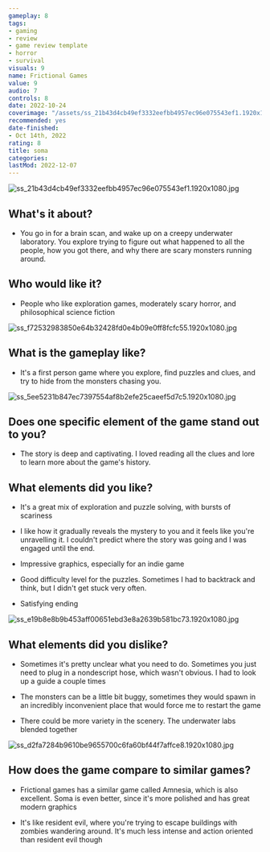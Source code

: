 ```yaml
---
gameplay: 8
tags:
- gaming
- review
- game review template
- horror
- survival
visuals: 9
name: Frictional Games
value: 9
audio: 7
controls: 8
date: 2022-10-24
coverimage: "/assets/ss_21b43d4cb49ef3332eefbb4957ec96e075543ef1.1920x1080_1666656957286_0.jpg"
recommended: yes
date-finished:
- Oct 14th, 2022
rating: 8
title: soma
categories:
lastMod: 2022-12-07
---
```

![ss_21b43d4cb49ef3332eefbb4957ec96e075543ef1.1920x1080.jpg](/assets/ss_21b43d4cb49ef3332eefbb4957ec96e075543ef1.1920x1080_1666656957286_0.jpg)

## What's it about?

  + You go in for a brain scan, and wake up on a creepy underwater laboratory. You explore trying to figure out what happened to all the people, how you got there, and why there are scary monsters running around.

## Who would like it?

  + People who like exploration games, moderately scary horror, and philosophical science fiction

![ss_f72532983850e64b32428fd0e4b09e0ff8fcfc55.1920x1080.jpg](/assets/ss_f72532983850e64b32428fd0e4b09e0ff8fcfc55.1920x1080_1666657031280_0.jpg)

## What is the gameplay like?

  + It's a first person game where you explore, find puzzles and clues, and try to hide from the monsters chasing you.

![ss_5ee5231b847ec7397554af8b2efe25caeef5d7c5.1920x1080.jpg](/assets/ss_5ee5231b847ec7397554af8b2efe25caeef5d7c5.1920x1080_1666657010705_0.jpg)

## Does one specific element of the game stand out to you?

  + The story is deep and captivating. I loved reading all the clues and lore to learn more about the game's history.

## What elements did you like?

  + It's a great mix of exploration and puzzle solving, with bursts of scariness

  + I like how it gradually reveals the mystery to you and it feels like you're unravelling it. I couldn't predict where the story was going and I was engaged until the end.

  + Impressive graphics, especially for an indie game

  + Good difficulty level for the puzzles. Sometimes I had to backtrack and think, but I didn't get stuck very often.

  + Satisfying ending

![ss_e19b8e8b9b453aff00651ebd3e8a2639b581bc73.1920x1080.jpg](/assets/ss_e19b8e8b9b453aff00651ebd3e8a2639b581bc73.1920x1080_1666657048460_0.jpg)

## What elements did you dislike?

  + Sometimes it's pretty unclear what you need to do. Sometimes you just need to plug in a nondescript hose, which wasn't obvious. I had to look up a guide a couple times

  + The monsters can be a little bit buggy, sometimes they would spawn in an incredibly inconvenient place that would force me to restart the game

  + There could be more variety in the scenery. The underwater labs blended together

![ss_d2fa7284b9610be9655700c6fa60bf44f7affce8.1920x1080.jpg](/assets/ss_d2fa7284b9610be9655700c6fa60bf44f7affce8.1920x1080_1666657065284_0.jpg)

## How does the game compare to similar games?

  + Frictional games has a similar game called Amnesia, which is also excellent. Soma is even better, since it's more polished and has great modern graphics

  + It's like resident evil, where you're trying to escape buildings with zombies wandering around. It's much less intense and action oriented than resident evil though
